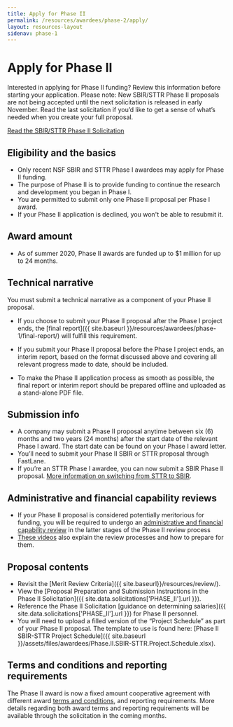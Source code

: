 ```yaml
---
title: Apply for Phase II
permalink: /resources/awardees/phase-2/apply/
layout: resources-layout
sidenav: phase-1
---
```


# Apply for Phase II

Interested in applying for Phase II funding? Review this information before starting your application. Please note: New SBIR/STTR Phase II proposals are not being accepted until the next solicitation is released in early November. Read the last solicitation if you’d like to get a sense of what’s needed when you create your full proposal.

<a class="usa-button usa-button-primary button-arrow" href="{{ site.data.solicitations['PHASE_II'].url }}">
  Read the SBIR/STTR Phase II Solicitation</a>

## Eligibility and the basics

- Only recent NSF SBIR and STTR Phase I awardees may apply for Phase II funding.
- The purpose of Phase II is to provide funding to continue the research and development you began in Phase I.
- You are permitted to submit only one Phase II proposal per Phase I award.
- If your Phase II application is declined, you won't be able to resubmit it.

## Award amount 

- As of summer 2020, Phase II awards are funded up to $1 million for up to 24 months.

## Technical narrative 

You must submit a technical narrative as a component of your Phase II proposal.  

- If you choose to submit your Phase II proposal after the Phase I project ends, the [final report]({{ site.baseurl }}/resources/awardees/phase-1/final-report/) will fulfill this requirement.  

- If you submit your Phase II proposal before the Phase I project ends, an interim report, based on the format discussed above and covering all relevant progress made to date, should be included.  

- To make the Phase II application process as smooth as possible, the final report or interim report should be prepared offline and uploaded as a stand-alone PDF file.  

## Submission info

- A company may submit a Phase II proposal anytime between six (6) months and two years (24 months) after the start date of the relevant Phase I award. The start date can be found on your Phase I award letter.
- You’ll need to submit your Phase II SBIR or STTR proposal through FastLane.
- If you’re an STTR Phase I awardee, you can now submit a SBIR Phase II proposal. [More information on switching from STTR to SBIR](http://www.nsf.gov/publications/pub_summ.jsp?ods_key=nsf14103).

## Administrative and financial capability reviews

- If your Phase II proposal is considered potentially meritorious for funding, you will be required to undergo an [administrative and financial capability review](http://www.nsf.gov/bfa/dias/caar/sbirrev.jsp) in the latter stages of the Phase II review process
- [These videos](https://www.youtube.com/playlist?list=PLGhBP1C7iCOmI1p5UtqYCXzmUL9SzSApv) also explain the review processes and how to prepare for them.

## Proposal contents

- Revisit the [Merit Review Criteria]({{ site.baseurl}}/resources/review/).
- View the [Proposal Preparation and Submission Instructions in the Phase II Solicitation]({{ site.data.solicitations['PHASE_II'].url }}).
- Reference the Phase II Solicitation [guidance on determining salaries]({{ site.data.solicitations['PHASE_II'].url }}) for Phase II personnel.
- You will need to upload a filled version of the “Project Schedule” as part of your Phase II proposal.  The template to use is found here: [Phase II SBIR-STTR Project Schedule]({{ site.baseurl }}/assets/files/awardees/Phase.II.SBIR-STTR.Project.Schedule.xlsx).

## Terms and conditions and reporting requirements

The Phase II award is now a fixed amount cooperative agreement with different award [terms and conditions](https://www.nsf.gov/awards/managing/sbirsttr_conditions.jsp), and reporting requirements. More details regarding both award terms and reporting requirements will be available through the solicitation in the coming months.   


